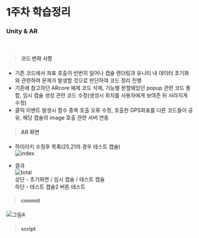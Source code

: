 1주차 학습정리<br/>
===============

### Unity & AR
<br/>

> #### 코드 변화 사항 <br/>
* 기존 코드에서 좌표 호출이 빈번히 일어나 캡슐 렌더링과 유니티 내 데이터 초기화와 관련하여 문제가 발생할 것으로 판단하여 코드 정리 진행
* 기존에 참고하던 ARcore 예제 코드 삭제, 기능별 분할돼있던 popup 관련 코드 통합, 임시 캡슐 생성 관련 코드 수정(생성시 위치를 사용자에게 보여준 뒤 사라지게 수정)
* 클릭 이벤트 발생시 함수 중복 호출 오류 수정, 호출한 GPS좌표를 다른 코드들이 공유, 해당 캡슐의 image 호출 관련 서버 연동


> #### AR 화면<br/>
* 하이라키 수정후 목록(25,21의 경우 테스트 캡슐) </br>
![index](https://user-images.githubusercontent.com/48250370/87202911-7c5ac900-c33c-11ea-8401-2b00aae6c668.PNG)

* 결과 </br>
![total](https://user-images.githubusercontent.com/48250370/87203244-2175a180-c33d-11ea-8242-650c2e6fa732.png) </br>
상단 - 초기화면 / 임시 캡슐 / 테스트 캡슐 </br>
하단 - 테스트 캡슐2 버튼 테스트

> #### commit
![그림4](https://user-images.githubusercontent.com/48250370/84864514-c17b3a80-b0b1-11ea-983f-5da7616d0bfe.PNG)

> #### script
